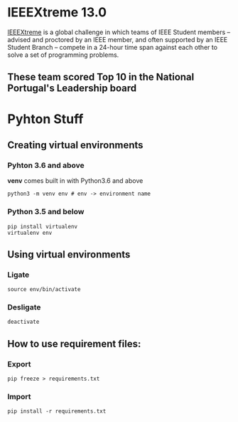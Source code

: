 # IEEEXtreme 13.0

[IEEEXtreme](https://ieeextreme.org/) is a global challenge in which teams of IEEE Student members – advised and proctored by an IEEE member, and often supported by an IEEE Student Branch – compete in a 24-hour time span against each other to solve a set of programming problems.

## These team scored Top 10 in the National Portugal's Leadership board

# Pyhton Stuff

## Creating virtual environments

### Pyhton 3.6 and above

**venv** comes built in with Python3.6 and above

```shell
python3 -m venv env # env -> environment name
```
### Python 3.5 and below

```shell
pip install virtualenv
virtualenv env
```

## Using virtual environments

### Ligate

```shell
source env/bin/activate
```

### Desligate

```shell
deactivate
```

## How to use requirement files:

### Export

```shell
pip freeze > requirements.txt
```

### Import

```shell
pip install -r requirements.txt
```

